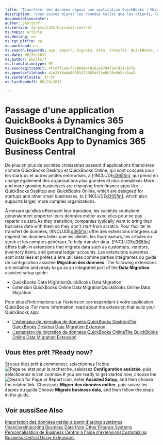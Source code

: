 ```yaml
---
title: "Transférer des données depuis une application QuickBooks | Microsoft Docs"
description: "Vous pouvez migrer les données telles que les clients, les fournisseurs, les articles en stock et les comptes généraux des applications QuickBooks vers Business Central."
documentationcenter: 
author: bholtorf
ms.service: dynamics365-business-central
ms.topic: article
ms.devlang: na
ms.tgt_pltfrm: na
ms.workload: na
ms.search.keywords: app, import, migrate, data, transfer, QuickBooks, customize
ms.date: 09/25/2017
ms.author: bholtorf
ms.translationtype: HT
ms.sourcegitcommit: 4fceff1a6cf728608a49182a9704f187d31767fe
ms.openlocfilehash: a2e2140a6a86391272882d4fbe8bf9e9b2cc5ae2
ms.contentlocale: fr-fr
ms.lasthandoff: 05/28/2018

---
```



# <a name="changing-from-a-quickbooks-app-to-dynamics-365-business-central"></a><span data-ttu-id="33fd0-103">Passage d'une application QuickBooks à Dynamics 365 Business Central</span><span class="sxs-lookup"><span data-stu-id="33fd0-103">Changing from a QuickBooks App to Dynamics 365 Business Central</span></span>
<span data-ttu-id="33fd0-104">De plus en plus de sociétés croissantes passent d'applications financières comme QuickBooks Desktop et QuickBooks Online, qui sont conçues pour les startups et autres petites entreprises, à [!INCLUDE[d365fin](includes/d365fin_md.md)], qui prend en charge également des organisations plus grandes et plus complexes.</span><span class="sxs-lookup"><span data-stu-id="33fd0-104">More and more growing businesses are changing from finance apps like QuickBooks Desktop and QuickBooks Online, which are designed for startups and other small businesses, to [!INCLUDE[d365fin](includes/d365fin_md.md)], which also supports larger, more complex organizations.</span></span> 

<span data-ttu-id="33fd0-105">À mesure qu'elles effectuent leur transition, les sociétés souhaitent généralement emporter leurs données métier avec elles pour ne pas repartir de zéro.</span><span class="sxs-lookup"><span data-stu-id="33fd0-105">As they transition, companies typically want to bring their business data with them so they don't start from scratch.</span></span> <span data-ttu-id="33fd0-106">Pour faciliter le transfert de données, [!INCLUDE[d365fin](includes/d365fin_md.md)] offre des extensions intégrées qui migrent les données telles que les clients, les fournisseurs, les articles en stock et les comptes généraux.</span><span class="sxs-lookup"><span data-stu-id="33fd0-106">To help transfer data, [!INCLUDE[d365fin](includes/d365fin_md.md)] offers built-in extensions that migrate data such as customers, vendors, inventory items, and general ledger accounts.</span></span> <span data-ttu-id="33fd0-107">Les extensions suivantes sont installées et prêtes à être utilisées comme parties intégrantes du guide de configuration assistée **Migration des données** :</span><span class="sxs-lookup"><span data-stu-id="33fd0-107">The following extensions are installed and ready to go as an integrated part of the **Data Migration** assisted setup guide:</span></span>

* <span data-ttu-id="33fd0-108">QuickBooks Data Migration</span><span class="sxs-lookup"><span data-stu-id="33fd0-108">QuickBooks Data Migration</span></span> 
* <span data-ttu-id="33fd0-109">Extension QuickBooks Online Data Migration</span><span class="sxs-lookup"><span data-stu-id="33fd0-109">QuickBooks Online Data Migration</span></span>

<span data-ttu-id="33fd0-110">Pour plus d'informations sur l'extension correspondant à votre application QuickBooks :</span><span class="sxs-lookup"><span data-stu-id="33fd0-110">For more information, read about the extension that suits your QuickBooks app:</span></span>   

* [<span data-ttu-id="33fd0-111">L'extension de migration de données QuickBooks Desktop</span><span class="sxs-lookup"><span data-stu-id="33fd0-111">The QuickBooks Desktop Data Migration Extension</span></span>](ui-extensions-quickbooks-data-migration.md)
* [<span data-ttu-id="33fd0-112">L'extension de migration de données QuickBooks Online</span><span class="sxs-lookup"><span data-stu-id="33fd0-112">The QuickBooks Online Data Migration Extension</span></span>](ui-extensions-quickbooks-online-data-migration.md)

## <a name="ready-now"></a><span data-ttu-id="33fd0-113">Vous êtes prêt ?</span><span class="sxs-lookup"><span data-stu-id="33fd0-113">Ready now?</span></span>
<span data-ttu-id="33fd0-114">Si vous êtes prêt à commencer, sélectionnez l'icône ![Page ou état pour la recherche](media/ui-search/search_small.png "icône Page ou état pour la recherche"), saisissez **Configuration assistée**, puis sélectionnez le lien connexe.</span><span class="sxs-lookup"><span data-stu-id="33fd0-114">If you are ready to get started now, choose the ![Search for Page or Report](media/ui-search/search_small.png "Search for Page or Report icon") icon, enter **Assisted Setup**, and then choose the related link.</span></span> <span data-ttu-id="33fd0-115">Choisissez **Migrer des données métier**, puis suivez les étapes du guide.</span><span class="sxs-lookup"><span data-stu-id="33fd0-115">Choose **Migrate business data**, and then follow the steps in the guide.</span></span>

## <a name="see-also"></a><span data-ttu-id="33fd0-116">Voir aussi</span><span class="sxs-lookup"><span data-stu-id="33fd0-116">See Also</span></span>
[<span data-ttu-id="33fd0-117">Importation des données métier à partir d'autres systèmes financiers</span><span class="sxs-lookup"><span data-stu-id="33fd0-117">Importing Business Data from Other Finance Systems</span></span>](across-import-data-configuration-packages.md)  
[<span data-ttu-id="33fd0-118">Personnalisation de Business Central à l'aide d'extensions</span><span class="sxs-lookup"><span data-stu-id="33fd0-118">Customizing Business Central Using Extensions</span></span>](ui-extensions.md)   

